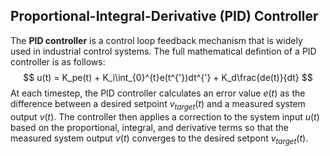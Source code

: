 ## Proportional-Integral-Derivative (PID) Controller
The **PID controller** is a control loop feedback mechanism that is widely used in industrial control systems. The full mathematical defintion of a PID controller is as follows:
$$
    u(t) = K_pe(t) + K_i\int_{0}^{t}e(t^{'})dt^{'} + K_d\frac{de(t)}{dt}
$$
At each timestep, the PID controller calculates an error value $e(t)$ as the difference between a desired setpoint $v_{target}(t)$ and a measured system output $v(t)$. The controller then applies a correction to the system input $u(t)$ based on the proportional, integral, and derivative terms so that the measured system output $v(t)$ converges to the desired setpont $v_{target}(t)$.
